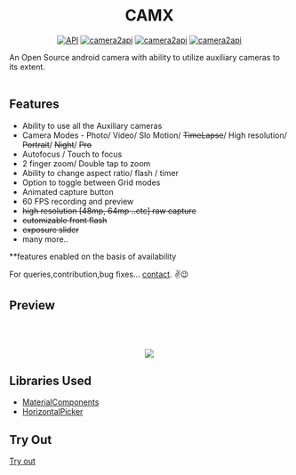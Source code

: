 <h1 align="center">CAMX</h1>

<p align="center">
  <a href="https://android-arsenal.com/api?level=24"><img src="https://img.shields.io/badge/API-24%2B-blue.svg?style=flat" border="0" alt="API"></a>
  <a href="https://developer.android.com/training/camera2"><img src="https://img.shields.io/badge/Camera2api-%F0%9F%93%B8-FF4081.svg" border="0" alt="camera2api"></a>
  <a href="https://github.com/uncannyRishabh/camx"><img src="https://img.shields.io/badge/ActiveDevelopment-%F0%9F%9A%B4-b69cff.svg" border="0" alt="camera2api"></a>
  <a href="https://github.com/uncannyRishabh/camx/issues"><img src="https://img.shields.io/badge/Report%20Bugs-%F0%9F%90%9E-c5ff59.svg" border="0" alt="camera2api"></a>

</p>
An Open Source android camera with ability to utilize auxiliary cameras to its extent.<br/><br/>

<h2>Features</h2>

* Ability to use all the Auxiliary cameras
* Camera Modes - Photo/ Video/ Slo Motion/ ~~TimeLapse~~/ High resolution/ ~~Portrait~~/ ~~Night~~/ ~~Pro~~
* Autofocus / Touch to focus
* 2 finger zoom/ Double tap to zoom
* Ability to change aspect ratio/ flash / timer
* Option to toggle between Grid modes
* Animated capture button
* 60 FPS recording and preview
* ~~high resolution [48mp, 64mp ..etc] raw capture~~
* ~~cutomizable front flash~~
* ~~exposure slider~~
* many more.. 

**features enabled on the basis of availability

For queries,contribution,bug fixes... [contact](mailto:rishabhrajgupta2000@gmail.com).
✌😉

<h2>Preview</h2> <br /><br />

<p align="center">
  <img align="center" src="https://github.com/uncannyRishabh/camx/blob/master/screenshots/preview_compressed.gif"/>
</p>


<h2>Libraries Used</h2>

* [MaterialComponents](https://github.com/material-components/material-components-android)
* [HorizontalPicker](https://github.com/blazsolar/HorizontalPicker)

<!-- ![app preview](https://github.com/uncannyRishabh/camx/blob/master/screenshots/ss1.jpg) <br /><br />
![app preview](https://github.com/uncannyRishabh/camx/blob/master/screenshots/ss2.jpg) <br /><br />
![app preview](https://github.com/uncannyRishabh/camx/blob/master/screenshots/ss3.jpg) <br /><br />
![app preview](https://github.com/uncannyRishabh/camx/blob/master/screenshots/ss4.jpg) <br /><br />
![app preview](https://github.com/uncannyRishabh/camx/blob/master/screenshots/ss5.jpg) <br /><br /> -->

<h2>Try Out</h2>

[Try out](https://github.com/uncannyRishabh/camx/blob/master/camx.apk?raw=true)
